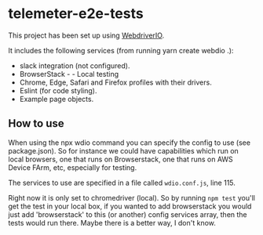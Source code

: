 # telemeter-e2e-tests

This project has been set up using [WebdriverIO](https://webdriver.io/docs/gettingstarted/).

It includes the following services (from running yarn create webdio .):

- slack integration (not configured).
- BrowserStack
      - - Local testing
- Chrome, Edge, Safari and Firefox profiles with their drivers.
- Eslint (for code styling).
- Example page objects.

## How to use

 When using the npx wdio command you can specify the config to use (see package.json). So for instance we could have capabilities which run on local browsers, one that runs on Browserstack, one that runs on AWS Device FArm, etc, especially for testing.

The services to use are specified in a file called `wdio.conf.js`, line 115.

Right now it is only set to chromedriver (local). So by running `npm test` you'll get the test in your local box, if you wanted to add browserstack you would just add 'browserstack' to this (or another) config services array, then the tests would run there. Maybe there is a better way, I don't know.
